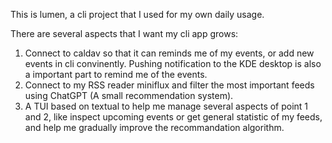 This is lumen, a cli project that I used for my own daily usage.

There are several aspects that I want my cli app grows:

1. Connect to caldav so that it can reminds me of my events, or add new events in cli convinently. Pushing notification to the KDE desktop is also a important part to remind me of the events.
2. Connect to my RSS reader miniflux and filter the most important feeds using ChatGPT (A small recommendation system).
3. A TUI based on textual to help me manage several aspects of point 1 and 2, like inspect upcoming events or get general statistic of my feeds, and help me gradually improve the recommandation algorithm.

